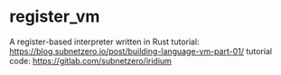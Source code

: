 # register_vm
A register-based interpreter written in Rust
tutorial: https://blog.subnetzero.io/post/building-language-vm-part-01/
tutorial code: https://gitlab.com/subnetzero/iridium
